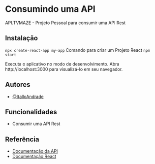 
# Consumindo uma API  
API.TVMAZE - Projeto Pessoal para consumir uma API Rest


## Instalação
```npx create-react-app my-app``` Comando para criar um Projeto React
```npm start```

Executa o aplicativo no modo de desenvolvimento.
Abra http://localhost:3000 para visualizá-lo em seu navegador.

## Autores

- [@ItalloAndrade](https://github.com/italloandrad)







## Funcionalidades

- Consumir uma API Rest


## Referência

 - [Documentação da API](https://www.tvmaze.com/api)
 - [Documentação React](https://pt-br.reactjs.org/docs/create-a-new-react-app.html)
 

